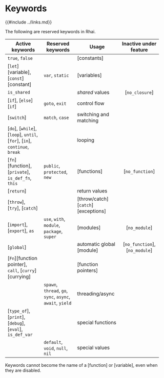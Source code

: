 Keywords
========

{{#include ../links.md}}

The following are reserved keywords in Rhai.

| Active keywords                                                            | Reserved keywords                                          | Usage                               |     Inactive under feature     |
| -------------------------------------------------------------------------- | ---------------------------------------------------------- | ----------------------------------- | :----------------------------: |
| `true`, `false`                                                            |                                                            | [constants]                         |                                |
| [`let`][variable], [`const`][constant]                                     | `var`, `static`                                            | [variables]                         |                                |
| `is_shared`                                                                |                                                            | _shared_ values                     |         [`no_closure`]         |
| [`if`], [`else`][`if`]                                                     | `goto`, `exit`                                             | control flow                        |                                |
| [`switch`]                                                                 | `match`, `case`                                            | switching and matching              |                                |
| [`do`], [`while`], [`loop`], `until`, [`for`], [`in`], `continue`, `break` |                                                            | looping                             |                                |
| [`fn`][function], [`private`], `is_def_fn`, `this`                         | `public`, `protected`, `new`                               | [functions]                         |        [`no_function`]         |
| [`return`]                                                                 |                                                            | return values                       |                                |
| [`throw`], [`try`], [`catch`]                                              |                                                            | [throw/catch][`catch`] [exceptions] |                                |
| [`import`], [`export`], `as`                                               | `use`, `with`, `module`, `package`, `super`                | [modules]                           |         [`no_module`]          |
| [`global`]                                                                 |                                                            | automatic global [module]           | [`no_function`], [`no_module`] |
| [`Fn`][function pointer], `call`, [`curry`][currying]                      |                                                            | [function pointers]                 |                                |
|                                                                            | `spawn`, `thread`, `go`, `sync`, `async`, `await`, `yield` | threading/async                     |                                |
| [`type_of`], [`print`], [`debug`], [`eval`], `is_def_var`                  |                                                            | special functions                   |                                |
|                                                                            | `default`, `void`, `null`, `nil`                           | special values                      |                                |

Keywords cannot become the name of a [function] or [variable], even when they are disabled.
